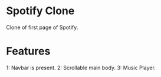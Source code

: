 # Spotify Clone
Clone of first page of Spotify.

# Features
1: Navbar is present.
2: Scrollable main body.
3: Music Player.
